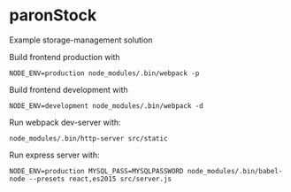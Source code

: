 # paronStock
Example storage-management solution

Build frontend production with
```
NODE_ENV=production node_modules/.bin/webpack -p
```

Build frontend development with
```
NODE_ENV=development node_modules/.bin/webpack -d
```

Run webpack dev-server with:

```
node_modules/.bin/http-server src/static
```

Run express server with:
```
NODE_ENV=production MYSQL_PASS=MYSQLPASSWORD node_modules/.bin/babel-node --presets react,es2015 src/server.js
```
